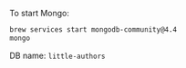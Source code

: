 To start Mongo: 
```sh
brew services start mongodb-community@4.4
mongo
```

DB name: `little-authors`
